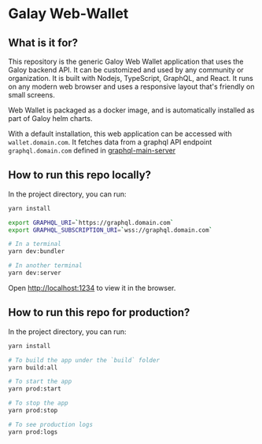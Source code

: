 # Galay Web-Wallet

## What is it for?

This repository is the generic Galoy Web Wallet application that uses the Galoy backend API. It can be customized and used by any community or organization. It is built with Nodejs, TypeScript, GraphQL, and React. It runs on any modern web browser and uses a responsive layout that's friendly on small screens.

Web Wallet is packaged as a docker image, and is automatically installed as part of Galoy helm charts.

With a default installation, this web application can be accessed with `wallet.domain.com`. It fetches data from a graphql API endpoint `graphql.domain.com` defined in [graphql-main-server](https://github.com/GaloyMoney/galoy/blob/main/src/servers/graphql-main-server.ts)

## How to run this repo locally?

In the project directory, you can run:

```sh
yarn install

export GRAPHQL_URI=`https://graphql.domain.com`
export GRAPHQL_SUBSCRIPTION_URI=`wss://graphql.domain.com`

# In a terminal
yarn dev:bundler

# In another terminal
yarn dev:server
```

Open [http://localhost:1234](http://localhost:1234) to view it in the browser.

## How to run this repo for production?

In the project directory, you can run:

```sh
yarn install

# To build the app under the `build` folder
yarn build:all

# To start the app
yarn prod:start

# To stop the app
yarn prod:stop

# To see production logs
yarn prod:logs
```

